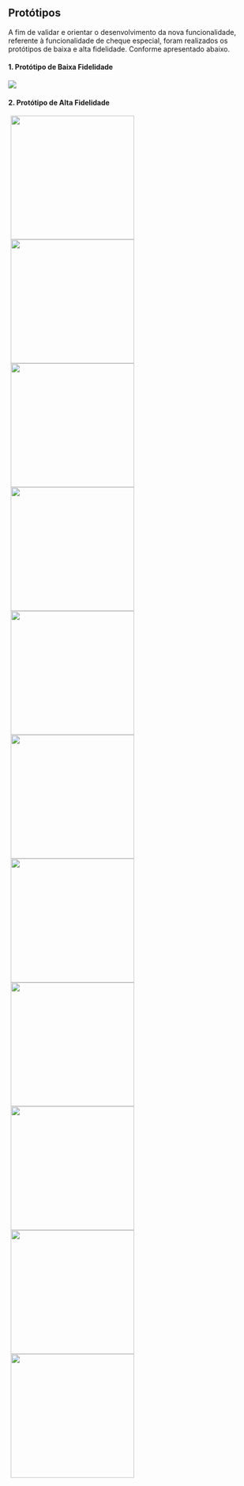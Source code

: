 ## Protótipos

A fim de validar e orientar o desenvolvimento da nova funcionalidade, referente à funcionalidade de cheque especial, foram realizados os protótipos de baixa e alta fidelidade. Conforme apresentado abaixo.

#### 1. Protótipo de Baixa Fidelidade
![](./images/prototipo_baixa_fidelidade.png)

#### 2. Protótipo de Alta Fidelidade

<div style="display:inline-block;">
    <img src="./images/prototipo-alta-fidelidade/Iniciar Aplicação.jpeg" width="250" hspace="5">
    <img src="./images/prototipo-alta-fidelidade/Extrato da conta.png" width="250" hspace="5">
    <img src="./images/prototipo-alta-fidelidade/Escolher Cheque Especial.png" width="250" hspace="5">
    <img src="./images/prototipo-alta-fidelidade/Elegibilidade.png" width="250" hspace="5">
    <img src="./images/prototipo-alta-fidelidade/Ativar Cheque Especial.png" width="250" hspace="5">
    <img src="./images/prototipo-alta-fidelidade/Acompanhar limite.png" width="250" hspace="5">
    <img src="./images/prototipo-alta-fidelidade/Parcelamento.png" width="250" hspace="5">
    <img src="./images/prototipo-alta-fidelidade/Parcelamento-2.png" width="250" hspace="5">
    <img src="./images/prototipo-alta-fidelidade/Acompanhar limite-2.png" width="250" hspace="5">
    <img src="./images/prototipo-alta-fidelidade/Parcelas.png" width="250" hspace="5">
    <img src="./images/prototipo-alta-fidelidade/Extrato cheque.png" width="250" hspace="5">
</div>